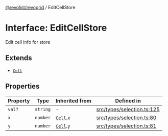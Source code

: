 [@revolist/revogrid](README.md) / EditCellStore

# Interface: EditCellStore

Edit cell info for store

## Extends

- [`Cell`](Interface.Cell.md)

## Properties

| Property | Type | Inherited from | Defined in |
| ------ | ------ | ------ | ------ |
| `val?` | `string` | - | [src/types/selection.ts:125](https://github.com/revolist/revogrid/blob/ff1c29109648eb0543e674392be7b9af90d92acc/src/types/selection.ts#L125) |
| `x` | `number` | [`Cell`](Interface.Cell.md).`x` | [src/types/selection.ts:80](https://github.com/revolist/revogrid/blob/ff1c29109648eb0543e674392be7b9af90d92acc/src/types/selection.ts#L80) |
| `y` | `number` | [`Cell`](Interface.Cell.md).`y` | [src/types/selection.ts:81](https://github.com/revolist/revogrid/blob/ff1c29109648eb0543e674392be7b9af90d92acc/src/types/selection.ts#L81) |
